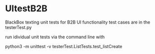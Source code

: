 # UItestB2B
BlackBox texting unit tests for B2B UI functionality
test cases are in the testerTest.py

 run idividual unit tests via the command line with 
 
 python3 -m unittest -v testerTest.ListTests.test_listCreate
